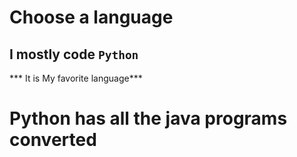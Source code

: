 # Choose a language
## I mostly code ```Python```
*** It is My favorite language***

# Python has all the java programs converted
